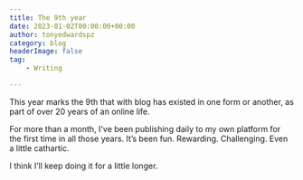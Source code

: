 ```yaml
---
title: The 9th year
date: 2023-01-02T00:00:00+00:00
author: tonyedwardspz
category: blog
headerImage: false
tag: 
    - Writing

---
```


This year marks the 9th that with blog has existed in one form or another, as part of over 20 years of an online life.

For more than a month, I've been publishing daily to my own platform for the first time in all those years. It’s been fun. Rewarding. Challenging. Even a little cathartic.

I think I’ll keep doing it for a little longer.

